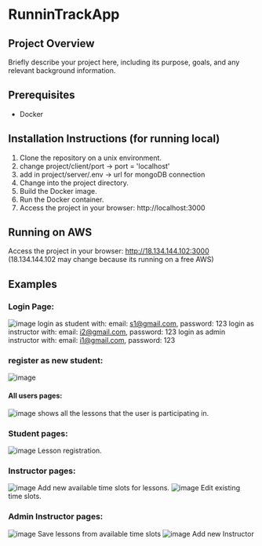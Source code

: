 # RunninTrackApp

## Project Overview

Briefly describe your project here, including its purpose, goals, and any relevant background information.

## Prerequisites
- Docker 

## Installation Instructions (for running local)
1. Clone the repository on a unix environment.
2. change project/client/port -> port = 'localhost'
3. add in project/server/.env -> url for mongoDB connection
4. Change into the project directory.
5. Build the Docker image.
6. Run the Docker container.
7. Access the project in your browser: http://localhost:3000

## Running on AWS
Access the project in your browser: http://18.134.144.102:3000  (18.134.144.102 may change because its running on a free AWS)




## Examples
### Login Page:
![image](https://github.com/alonshlomi1/RunningTrackApp/assets/98226796/720bc65e-3574-4ae5-9556-a4ee1317780c)
login as student with: email: s1@gmail.com, password: 123
login as instructor with: email: i2@gmail.com, password: 123
login as admin instructor with: email: i1@gmail.com, password: 123

### register as new student:
![image](https://github.com/alonshlomi1/RunningTrackApp/assets/98226796/9f651256-8ad2-4286-8f6a-aa7b359be9dc)

#### All users pages:
![image](https://github.com/alonshlomi1/RunningTrackApp/assets/98226796/93359fd7-657f-4c2e-9752-e9ef148ec16d)
shows all the lessons that the user is participating in.

### Student pages:
![image](https://github.com/alonshlomi1/RunningTrackApp/assets/98226796/241be518-8c5e-4ab6-ae6d-f02e9c39281c)
Lesson registration.

### Instructor pages:
![image](https://github.com/alonshlomi1/RunningTrackApp/assets/98226796/21b755bc-4c6b-4752-967c-2903d35cacaa)
Add new available time slots for lessons.
![image](https://github.com/alonshlomi1/RunningTrackApp/assets/98226796/e3e80715-0e20-434a-aa1d-854370cd259d)
Edit existing time slots.

### Admin Instructor pages:
![image](https://github.com/alonshlomi1/RunningTrackApp/assets/98226796/443be31c-de8d-42bd-b0c7-bba11426253d)
Save lessons from available time slots
![image](https://github.com/alonshlomi1/RunningTrackApp/assets/98226796/08f7f0df-0a0b-452e-bb80-38499e47f785)
Add new Instructor






